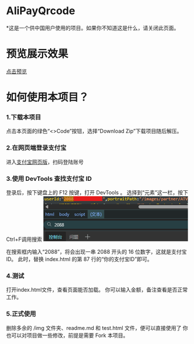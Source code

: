 # AliPayQrcode
*这是一个供中国用户使用的项目。如果你不知道这是什么，请关闭此页面。

# 预览展示效果
  [点击预览](https://studentconstellation.github.io/AliPayQrcode/test.html)

# 如何使用本项目？

### 1.下载本项目
  点击本页面的绿色“<>Code”按钮，选择“Download Zip”下载项目随后解压。

### 2.在网页端登录支付宝
  进入[支付宝网页版](https://www.alipay.com/x/personal)，扫码登陆账号

### 3.使用 DevTools 查找支付宝 ID
  登录后，按下键盘上的 F12 按键，打开 DevTools 。
  选择到“元素”这一栏，按下Ctrl+F调用搜索
  ![搜索ID](/img/0.png)
  
  在搜索框内输入“2088”，将会出现一串 2088 开头的 16 位数字，这就是支付宝 ID。
  此时，替换 index.html 的第 87 行的“你的支付宝ID”即可。

### 4.测试
  打开index.html文件，查看页面能否加载。
  你可以输入金额，备注查看是否正常工作。
  
### 5.正式使用
  删除多余的 /img 文件夹、readme.md 和 test.html 文件，便可以直接使用了
  你也可以对项目做一些修改，前提是需要 Fork 本项目。
